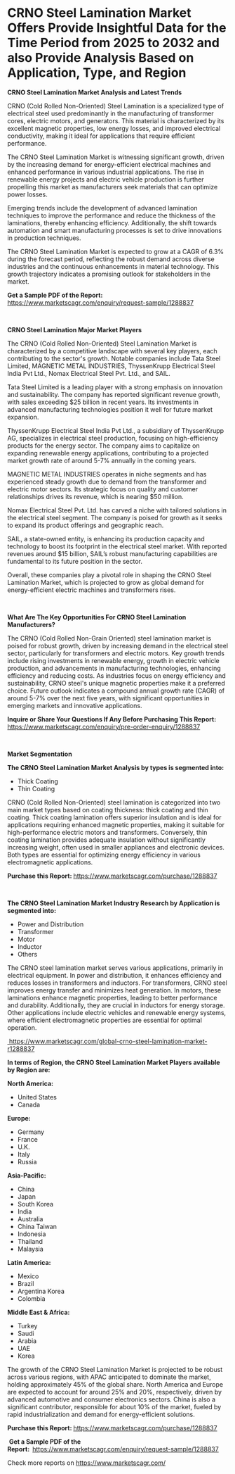 <p><h1>CRNO Steel Lamination Market Offers Provide Insightful Data for the Time Period from 2025 to 2032 and also Provide Analysis Based on Application, Type, and Region</h1></p><p><strong>CRNO Steel Lamination Market Analysis and Latest Trends</strong></p>
<p><p>CRNO (Cold Rolled Non-Oriented) Steel Lamination is a specialized type of electrical steel used predominantly in the manufacturing of transformer cores, electric motors, and generators. This material is characterized by its excellent magnetic properties, low energy losses, and improved electrical conductivity, making it ideal for applications that require efficient performance.</p><p>The CRNO Steel Lamination Market is witnessing significant growth, driven by the increasing demand for energy-efficient electrical machines and enhanced performance in various industrial applications. The rise in renewable energy projects and electric vehicle production is further propelling this market as manufacturers seek materials that can optimize power losses.</p><p>Emerging trends include the development of advanced lamination techniques to improve the performance and reduce the thickness of the laminations, thereby enhancing efficiency. Additionally, the shift towards automation and smart manufacturing processes is set to drive innovations in production techniques.</p><p>The CRNO Steel Lamination Market is expected to grow at a CAGR of 6.3% during the forecast period, reflecting the robust demand across diverse industries and the continuous enhancements in material technology. This growth trajectory indicates a promising outlook for stakeholders in the market.</p></p>
<p><strong>Get a Sample PDF of the Report:&nbsp;</strong> <a href="https://www.marketscagr.com/enquiry/request-sample/1288837?utm_campaign=2461&utm_medium=2&utm_source=Github&utm_content=ia&utm_term=29032025&utm_id=crno-steel-lamination">https://www.marketscagr.com/enquiry/request-sample/1288837</a></p>
<p>&nbsp;</p>
<p><strong>CRNO Steel Lamination Major Market Players</strong></p>
<p><p>The CRNO (Cold Rolled Non-Oriented) Steel Lamination Market is characterized by a competitive landscape with several key players, each contributing to the sector's growth. Notable companies include Tata Steel Limited, MAGNETIC METAL INDUSTRIES, ThyssenKrupp Electrical Steel India Pvt Ltd., Nomax Electrical Steel Pvt. Ltd., and SAIL.</p><p>Tata Steel Limited is a leading player with a strong emphasis on innovation and sustainability. The company has reported significant revenue growth, with sales exceeding $25 billion in recent years. Its investments in advanced manufacturing technologies position it well for future market expansion.</p><p>ThyssenKrupp Electrical Steel India Pvt Ltd., a subsidiary of ThyssenKrupp AG, specializes in electrical steel production, focusing on high-efficiency products for the energy sector. The company aims to capitalize on expanding renewable energy applications, contributing to a projected market growth rate of around 5-7% annually in the coming years.</p><p>MAGNETIC METAL INDUSTRIES operates in niche segments and has experienced steady growth due to demand from the transformer and electric motor sectors. Its strategic focus on quality and customer relationships drives its revenue, which is nearing $50 million.</p><p>Nomax Electrical Steel Pvt. Ltd. has carved a niche with tailored solutions in the electrical steel segment. The company is poised for growth as it seeks to expand its product offerings and geographic reach.</p><p>SAIL, a state-owned entity, is enhancing its production capacity and technology to boost its footprint in the electrical steel market. With reported revenues around $15 billion, SAIL’s robust manufacturing capabilities are fundamental to its future position in the sector.</p><p>Overall, these companies play a pivotal role in shaping the CRNO Steel Lamination Market, which is projected to grow as global demand for energy-efficient electric machines and transformers rises.</p></p>
<p>&nbsp;</p>
<p><strong>What Are The Key Opportunities For CRNO Steel Lamination Manufacturers?</strong></p>
<p><p>The CRNO (Cold Rolled Non-Grain Oriented) steel lamination market is poised for robust growth, driven by increasing demand in the electrical steel sector, particularly for transformers and electric motors. Key growth trends include rising investments in renewable energy, growth in electric vehicle production, and advancements in manufacturing technologies, enhancing efficiency and reducing costs. As industries focus on energy efficiency and sustainability, CRNO steel's unique magnetic properties make it a preferred choice. Future outlook indicates a compound annual growth rate (CAGR) of around 5-7% over the next five years, with significant opportunities in emerging markets and innovative applications.</p></p>
<p><strong>Inquire or Share Your Questions If Any Before Purchasing This Report:</strong> <a href="https://www.marketscagr.com/enquiry/pre-order-enquiry/1288837?utm_campaign=2461&utm_medium=2&utm_source=Github&utm_content=ia&utm_term=29032025&utm_id=crno-steel-lamination">https://www.marketscagr.com/enquiry/pre-order-enquiry/1288837</a></p>
<p>&nbsp;</p>
<p><strong>Market Segmentation</strong></p>
<p><strong>The CRNO Steel Lamination Market Analysis by types is segmented into:</strong></p>
<p><ul><li>Thick Coating</li><li>Thin Coating</li></ul></p>
<p><p>CRNO (Cold Rolled Non-Oriented) steel lamination is categorized into two main market types based on coating thickness: thick coating and thin coating. Thick coating lamination offers superior insulation and is ideal for applications requiring enhanced magnetic properties, making it suitable for high-performance electric motors and transformers. Conversely, thin coating lamination provides adequate insulation without significantly increasing weight, often used in smaller appliances and electronic devices. Both types are essential for optimizing energy efficiency in various electromagnetic applications.</p></p>
<p><strong>Purchase this Report:&nbsp;</strong><a href="https://www.marketscagr.com/purchase/1288837?utm_campaign=2461&utm_medium=2&utm_source=Github&utm_content=ia&utm_term=29032025&utm_id=crno-steel-lamination">https://www.marketscagr.com/purchase/1288837</a></p>
<p>&nbsp;</p>
<p><strong>The CRNO Steel Lamination Market Industry Research by Application is segmented into:</strong></p>
<p><ul><li>Power and Distribution</li><li>Transformer</li><li>Motor</li><li>Inductor</li><li>Others</li></ul></p>
<p><p>The CRNO steel lamination market serves various applications, primarily in electrical equipment. In power and distribution, it enhances efficiency and reduces losses in transformers and inductors. For transformers, CRNO steel improves energy transfer and minimizes heat generation. In motors, these laminations enhance magnetic properties, leading to better performance and durability. Additionally, they are crucial in inductors for energy storage. Other applications include electric vehicles and renewable energy systems, where efficient electromagnetic properties are essential for optimal operation.</p></p>
<p><a href="https://www.marketscagr.com/global-crno-steel-lamination-market-r1288837?utm_campaign=2461&utm_medium=2&utm_source=Github&utm_content=ia&utm_term=29032025&utm_id=crno-steel-lamination">&nbsp;https://www.marketscagr.com/global-crno-steel-lamination-market-r1288837</a></p>
<p><strong>In terms of Region, the CRNO Steel Lamination Market Players available by Region are:</strong></p>
<p>
    <p> <strong> North America: </strong>
        <ul>
            <li>United States</li>
            <li>Canada</li>
        </ul>
        </p> 
    <p> <strong> Europe: </strong>
        <ul>
            <li>Germany</li>
            <li>France</li>
            <li>U.K.</li>
            <li>Italy</li>
            <li>Russia</li>
        </ul>
        </p> 
    <p> <strong> Asia-Pacific: </strong>
        <ul>
            <li>China</li>
            <li>Japan</li>
            <li>South Korea</li>
            <li>India</li>
            <li>Australia</li>
            <li>China Taiwan</li>
            <li>Indonesia</li>
            <li>Thailand</li>
            <li>Malaysia</li>
        </ul>
        </p> 
    <p> <strong> Latin America: </strong>
        <ul>
            <li>Mexico</li>
            <li>Brazil</li>
            <li>Argentina Korea</li>
            <li>Colombia</li>
        </ul>
        </p> 
    <p> <strong> Middle East & Africa: </strong>
        <ul>
            <li>Turkey</li>
            <li>Saudi</li>
            <li>Arabia</li>
            <li>UAE</li>
            <li>Korea</li>
        </ul>
    </p>
    </p>
<p><p>The growth of the CRNO Steel Lamination Market is projected to be robust across various regions, with APAC anticipated to dominate the market, holding approximately 45% of the global share. North America and Europe are expected to account for around 25% and 20%, respectively, driven by advanced automotive and consumer electronics sectors. China is also a significant contributor, responsible for about 10% of the market, fueled by rapid industrialization and demand for energy-efficient solutions.</p></p>
<p><strong>Purchase this Report: </strong><a href="https://www.marketscagr.com/purchase/1288837?utm_campaign=2461&utm_medium=2&utm_source=Github&utm_content=ia&utm_term=29032025&utm_id=crno-steel-lamination">https://www.marketscagr.com/purchase/1288837</a></p>
<p>&nbsp;<strong>Get a Sample PDF of the Report:&nbsp;&nbsp;</strong><a href="https://www.marketscagr.com/enquiry/request-sample/1288837?utm_campaign=2461&utm_medium=2&utm_source=Github&utm_content=ia&utm_term=29032025&utm_id=crno-steel-lamination">https://www.marketscagr.com/enquiry/request-sample/1288837</a></p>
<p><strong></strong></p>
<p>Check more reports on <a href="https://www.marketscagr.com/?utm_campaign=2461&utm_medium=2&utm_source=Github&utm_content=ia&utm_term=29032025&utm_id=crno-steel-lamination">https://www.marketscagr.com/</a></p>